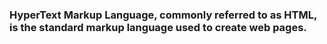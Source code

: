 ### HyperText Markup Language, commonly referred to as HTML, is the standard markup language used to create web pages.